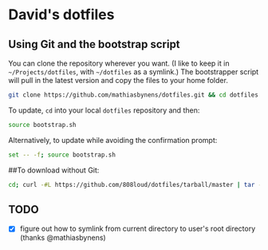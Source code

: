 # David's dotfiles

## Using Git and the bootstrap script

You can clone the repository wherever you want. (I like to keep it in `~/Projects/dotfiles`, with `~/dotfiles` as a symlink.) The bootstrapper script will pull in the latest version and copy the files to your home folder.

```bash
git clone https://github.com/mathiasbynens/dotfiles.git && cd dotfiles && source bootstrap.sh
```

To update, `cd` into your local `dotfiles` repository and then:

```bash
source bootstrap.sh
```

Alternatively, to update while avoiding the confirmation prompt:

```bash
set -- -f; source bootstrap.sh
```


##To download without Git:


```bash
cd; curl -#L https://github.com/808loud/dotfiles/tarball/master | tar -xzv --strip-components 1; cd -;
```


## TODO

- [X] figure out how to symlink from current directory to user's root directory (thanks @mathiasbynens)
